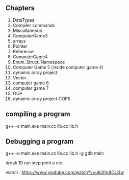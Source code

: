 ## Chapters

1) DataTypes
2) Compiler commands
3) Miscallaneous
4) ComputerGame3
5) arrays
6) Pointer
7) Reference
8) ComputerGame4
9) Enum_Struct_Namespace
10) Computer Game 5 (inside computer game 4)
11) dynamic array project
12) Vector
13) computer game 6
14) computer game 7
15) OOP
16) dynamic array project OOPS




compiling a program
----------------------

g++ -o main.exe main.cc lib.cc lib.h


Debugging a program
---------------------
g++ -o main.exe main.cc lib.cc lib.h -g
gdb main

break 10
run
step
print a
etc..

watch : https://www.youtube.com/watch?v=u6iXfpBDU3w
